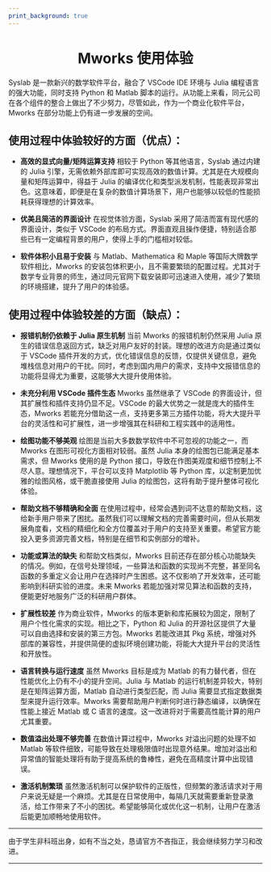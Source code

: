 ```yaml
---
print_background: true
---
```


# <center>Mworks 使用体验</center>

Syslab 是一款新兴的数学软件平台，融合了 VSCode IDE 环境与 Julia 编程语言的强大功能，同时支持 Python 和 Matlab 脚本的运行。从功能上来看，同元公司在各个组件的整合上做出了不少努力，尽管如此，作为一个商业化软件平台，Mworks 在部分功能上仍有进一步发展的空间。

## 使用过程中体验较好的方面（优点）：

- **高效的显式向量/矩阵运算支持**
  相较于 Python 等其他语言，Syslab 通过内建的 Julia 引擎，无需依赖外部库即可实现高效的数值计算。尤其是在大规模向量和矩阵运算中，得益于 Julia 的编译优化和类型派发机制，性能表现非常出色。这意味着，即便是在复杂的数值计算场景下，用户也能够以较低的性能损耗获得理想的计算效率。

- **优美且简洁的界面设计**
  在视觉体验方面，Syslab 采用了简洁而富有现代感的界面设计，类似于 VSCode 的布局方式。界面直观且操作便捷，特别适合那些已有一定编程背景的用户，使得上手的门槛相对较低。

- **软件体积小且易于安装**
  与 Matlab、Mathematica 和 Maple 等国际大牌数学软件相比，Mworks 的安装包体积更小，且不需要繁琐的配置过程。尤其对于数学专业背景的师生，通过同元官网下载安装即可迅速进入使用，减少了繁琐的环境搭建，提升了用户的体验感。

## 使用过程中体验较差的方面（缺点）：

- **报错机制仍依赖于 Julia 原生机制**
  当前 Mworks 的报错机制仍然采用 Julia 原生的错误信息返回方式，缺乏对用户友好的封装。理想的改进方向是通过类似于 VSCode 插件开发的方式，优化错误信息的反馈，仅提供关键信息，避免堆栈信息对用户的干扰。同时，考虑到国内用户的需求，支持中文报错信息的功能将显得尤为重要，这能够大大提升使用体验。

- **未充分利用 VSCode 插件生态**
  Mworks 虽然继承了 VSCode 的界面设计，但其扩展性和插件支持仍显不足。VSCode 的最大优势之一就是庞大的插件生态，Mworks 若能充分借助这一点，支持更多第三方插件功能，将大大提升平台的灵活性和可扩展性，进一步增强其在科研和工程实践中的适用性。

- **绘图功能不够美观**
  绘图是当前大多数数学软件中不可忽视的功能之一，而 Mworks 在图形可视化方面相对较弱。虽然 Julia 本身的绘图包已能满足基本需求，但 Mworks 使用的是 Python 接口，导致在作图美观度和细节控制上不尽人意。理想情况下，平台可以支持 Matplotlib 等 Python 库，以定制更加优雅的绘图风格，或干脆直接使用 Julia 的绘图包，这将有助于提升整体可视化体验。

- **帮助文档不够精确和全面**
  在使用过程中，经常会遇到词不达意的帮助文档，这给新手用户带来了困扰。虽然我们可以理解文档的完善需要时间，但从长期发展角度看，文档的精细化和全方位覆盖对于用户的支持至关重要。希望官方能投入更多资源完善文档，特别是在细节和实例部分的增补。

- **功能或算法的缺失**
  和帮助文档类似，Mworks 目前还存在部分核心功能缺失的情况。例如，在信号处理领域，一些算法和函数的实现尚不完整，甚至同名函数的多重定义会让用户在选择时产生困惑。这不仅影响了开发效率，还可能影响到科研实验的进度。未来 Mworks 若能加强对常见算法和函数的支持，便能更好地服务广泛的科研用户群体。

- **扩展性较差**
  作为商业软件，Mworks 的版本更新和库拓展较为固定，限制了用户个性化需求的实现。相比之下，Python 和 Julia 的开源社区提供了大量可以自由选择和安装的第三方包。Mworks 若能改进其 Pkg 系统，增强对外部库的兼容性，并提供简便的虚拟环境创建功能，将能大大提升平台的灵活性和开放性。

- **语言转换与运行速度**
  虽然 Mworks 目标是成为 Matlab 的有力替代者，但在性能优化上仍有不小的提升空间。Julia 与 Matlab 的运行机制差异较大，特别是在矩阵运算方面，Matlab 自动进行类型匹配，而 Julia 需要显式指定数据类型来提升运行效率。Mworks 需要帮助用户判断何时进行静态编译，以确保在性能上接近 Matlab 或 C 语言的速度。这一改进将对于需要高性能计算的用户尤其重要。

- **数值溢出处理不够完善**
  在数值计算过程中，Mworks 对溢出问题的处理不如 Matlab 等软件细致，可能导致在处理极限值时出现意外结果。增加对溢出和异常值的智能处理将有助于提高系统的鲁棒性，避免在高精度计算中出现错误。

- **激活机制繁琐**
  虽然激活机制可以保护软件的正版性，但频繁的激活请求对于用户来说无疑是一个麻烦。尤其是在日常使用中，每隔几天就需要重新登录激活，给工作带来了不小的困扰。希望能够简化或优化这一机制，让用户在激活后能更加顺畅地使用软件。

---

由于学生非科班出身，如有不当之处，恳请官方不吝指正，我会继续努力学习和改进。

---